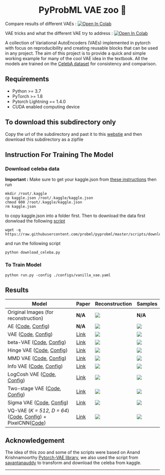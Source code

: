 <h1 align="center">
  <b>PyProbML VAE zoo 🐘 </b><br>
</h1>

Compare results of different VAEs : <a href="https://colab.research.google.com/github/probml/probml-notebooks/blob/main/notebooks/vae_compare_results.ipynb" target="_parent"><img src="https://colab.research.google.com/assets/colab-badge.svg" alt="Open In Colab"/></a>

VAE tricks and what the different VAE try to address : <a href="https://colab.research.google.com/github/probml/probml-notebooks/blob/main/notebooks/vae_tricks.ipynb" target="_parent"><img src="https://colab.research.google.com/assets/colab-badge.svg" alt="Open In Colab"/></a>

A collection of Variational AutoEncoders (VAEs) implemented in pytorch with focus on reproducibility and creating reusable blocks that can be used in any project. The aim of this project is to provide
a quick and simple working example for many of the cool VAE idea in the textbook. All the models are trained on the [CelebA dataset](http://mmlab.ie.cuhk.edu.hk/projects/CelebA.html)
for consistency and comparison. 

## Requirements
- Python >= 3.7
- PyTorch >= 1.8
- Pytorch Lightning  == 1.4.0
- CUDA enabled computing device

## To download this subdirectory only 

Copy the url of the subdirectory and past it to this [webstie](https://download-directory.github.io) and then download this subdirectory as a zipfile

## Instruction For Training The Model

### Download celeba data

**Important :** Make sure to get your kaggle.json from [these instructions](https://github.com/Kaggle/kaggle-api#api-credentials) then run 
```
mkdir /root/.kaggle 
cp kaggle.json /root/.kaggle/kaggle.json
chmod 600 /root/.kaggle/kaggle.json
rm kaggle.json
```

to copy kaggle.json into a folder first. Then to download the data first donwload the following [script](https://github.com/probml/pyprobml/blob/master/scripts/download_celeba.py)
```
wget -q https://raw.githubusercontent.com/probml/pyprobml/master/scripts/download_celeba.py
```
and run the following script
```
python download_celeba.py
```

### To Train Model

```
python run.py -config ./configs/vanilla_vae.yaml
```

## Results

| Model                                                                  | Paper                                            |Reconstruction | Samples |
|------------------------------------------------------------------------|--------------------------------------------------|---------------|---------|
| Original Images (for reconstruction)                                   |**N/A**                                           |    ![][1]     | **N/A** |
| AE ([Code][ae_code], [Config][ae_config])                              |**N/A**                                           |    ![][18]     | ![][19] |
| VAE ([Code][vae_code], [Config][vae_config])                           |[Link](https://arxiv.org/abs/1312.6114)           |    ![][2]     | ![][10] |
| beta-VAE ([Code][beta_vae_code], [Config][beta_vae_config])            |[Link](https://openreview.net/pdf?id=Sy2fzU9gl)    |    ![][20]     | ![][21] |
| Hinge VAE ([Code][hingevae_code], [Config][hingevae_config])           |[Link](https://arxiv.org/abs/1606.04934)          |    ![][3]     | ![][11] |
| MMD VAE ([Code][mmdvae_code], [Config][mmdvae_config])                 |[Link](https://arxiv.org/abs/1706.02262)          |    ![][4]     | ![][12] |
| Info VAE   ([Code][infovae_code], [Config][infovae_config])            |[Link](https://arxiv.org/abs/1706.02262)          |    ![][5]     | ![][13] |
| LogCosh VAE   ([Code][logcoshvae_code], [Config][logcoshvae_config])   |[Link](https://openreview.net/forum?id=rkglvsC9Ym)|    ![][6]     | ![][14] |
| Two-stage VAE   ([Code][twostage_code], [Config][twostage_config])     |[Link](https://arxiv.org/abs/1903.05789)          |    ![][7]     | ![][15] |
| Sigma VAE   ([Code][sigma_code], [Config][sigma_config])               |[Link](https://arxiv.org/abs/2006.13202)          |    ![][8]     | ![][16] |
| VQ-VAE (*K = 512, D = 64*) ([Code][vqvae_code], [Config][vqvae_config]) + PixelCNN([Code][pixelCNN_code]) |[Link](https://arxiv.org/abs/1711.00937)          |    ![][9]     | ![][17] |

## Acknowledgement

The idea of this zoo and some of the scripts were based on Anand Krishnamoorthy [Pytorch-VAE library](https://github.com/AntixK/PyTorch-VAE), we also used the script from [sayantanauddy](https://github.com/sayantanauddy/vae_lightning) to transform and download the celeba from kaggle. 

-----------

[ae_code]: https://github.com/probml/pyprobml/blob/master/vae/models/vanilla_ae.py
[vae_code]: https://github.com/probml/pyprobml/blob/master/vae/models/vanilla_vae.py
[mmdvae_code]: https://github.com/probml/pyprobml/blob/master/vae/models/mmd_vae.py
[hingevae_code]: https://github.com/probml/pyprobml/blob/master/vae/models/hinge_vae.py
[logcoshvae_code]: https://github.com/probml/pyprobml/blob/master/vae/models/logcosh_vae.py
[infovae_code]: https://github.com/probml/pyprobml/blob/master/vae/models/info_vae.py
[vqvae_code]: https://github.com/probml/pyprobml/blob/master/vae/models/vq_vae.py
[twostage_code]: https://github.com/probml/pyprobml/blob/master/vae/models/two_stage_vae.py
[sigma_code]: https://github.com/probml/pyprobml/blob/master/vae/models/sigma_vae.py
[pixelCNN_code]: https://github.com/probml/pyprobml/blob/master/vae/models/sigma_vae.py
[beta_vae_code]: https://github.com/probml/pyprobml/blob/master/vae/models/beta_vae.py

[ae_config]: https://github.com/probml/pyprobml/blob/master/vae/configs/vanilla_ae.yaml
[vae_config]: https://github.com/probml/pyprobml/blob/master/vae/configs/vanilla_vae.yaml
[logcoshvae_config]: https://github.com/probml/pyprobml/blob/master/vae/configs/logcosh_vae.yaml
[infovae_config]: https://github.com/probml/pyprobml/blob/master/vae/configs/info_vae.yaml
[vqvae_config]: https://github.com/probml/pyprobml/blob/master/vae/configs/vq_vae.yaml
[mmdvae_config]: https://github.com/probml/pyprobml/blob/master/vae/configs/mmd_vae.yaml
[hingevae_config]: https://github.com/probml/pyprobml/blob/master/vae/configs/hinge_vae.yaml
[twostage_config]: https://github.com/probml/pyprobml/blob/master/vae/configs/two_stage_vae.yaml
[sigma_config]: https://github.com/probml/pyprobml/blob/master/vae/configs/sigma_vae.yaml
[beta_vae_config]: https://github.com/probml/pyprobml/blob/master/vae/configs/beta_vae.yaml

[1]: https://github.com/probml/pyprobml/blob/master/vae/assets/original.png
[2]: https://github.com/probml/pyprobml/blob/master/vae/assets/vanilla_vae_recon.png
[3]: https://github.com/probml/pyprobml/blob/master/vae/assets/hinge_vae_recon.png
[4]: https://github.com/probml/pyprobml/blob/master/vae/assets/mmd_vae_recon.png
[5]: https://github.com/probml/pyprobml/blob/master/vae/assets/info_vae_recon.png
[6]: https://github.com/probml/pyprobml/blob/master/vae/assets/logcosh_vae_recon.png
[7]: https://github.com/probml/pyprobml/blob/master/vae/assets/two_stage_vae_recon.png
[8]: https://github.com/probml/pyprobml/blob/master/vae/assets/sigma_vae_recon.png
[9]: https://github.com/probml/pyprobml/blob/master/vae/assets/vq_vae_recon.png
[10]: https://github.com/probml/pyprobml/blob/master/vae/assets/vanilla_vae_samples.png
[11]: https://github.com/probml/pyprobml/blob/master/vae/assets/hinge_vae_samples.png
[12]: https://github.com/probml/pyprobml/blob/master/vae/assets/mmd_vae_samples.png
[13]: https://github.com/probml/pyprobml/blob/master/vae/assets/info_vae_samples.png
[14]: https://github.com/probml/pyprobml/blob/master/vae/assets/logcosh_vae_samples.png
[15]: https://github.com/probml/pyprobml/blob/master/vae/assets/two_stage_vae_samples.png
[16]: https://github.com/probml/pyprobml/blob/master/vae/assets/sigma_vae_samples.png
[17]: https://github.com/probml/pyprobml/blob/master/vae/assets/vq_vae_samples.png
[18]: https://github.com/probml/pyprobml/blob/master/vae/assets/vanilla_ae_recon.png
[19]: https://github.com/probml/pyprobml/blob/master/vae/assets/vanilla_ae_samples.png
[20]: https://github.com/probml/pyprobml/blob/master/vae/assets/beta_vae_recon.png
[21]: https://github.com/probml/pyprobml/blob/master/vae/assets/beta_vae_samples.png

